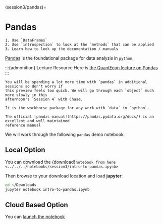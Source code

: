 (session3/pandas)=
# Pandas

```{admonition} Aims & Outcomes:
1. Use `DataFrames`
2. Use `introspection` to look at the `methods` that can be applied
3. Learn how to look up the documentation / manuals
```

[Pandas](https://pandas.pydata.org) is the foundational package for data analysis in `python`.

:::{admonition} Lecture Resource
Here is [the QuantEcon lecture on Pandas](https://python-programming.quantecon.org/pandas.html)
:::

```{note}
You will be spending a lot more time with `pandas` in additional sessions so don't worry if
this preview feels too quick. We will go through each `object` much more slowly in this
afternoon's `Session 4` with Chase.

It is the workhorse package for any work with `data` in `python`.
```

```{tip}
The official [pandas manual](https://pandas.pydata.org/docs/) is an excellent and well maintained
reference manual
```

We will work through the following `pandas` demo notebook.

## Local Option

You can download the {download}`notebook from here <../../../notebooks/session3/intro-to-pandas.ipynb>`

Then browse to your download location and load **jupyter**:

```bash
cd ~/Downloads
jupyter notebook intro-to-pandas.ipynb
```

## Cloud Based Option

You can [launch the notebook](https://mybinder.org/v2/gh/QuantEcon/2021-workshop-rsit/main?filepath=notebooks%2Fsession1%2Fintro-to-pandas.ipynb)